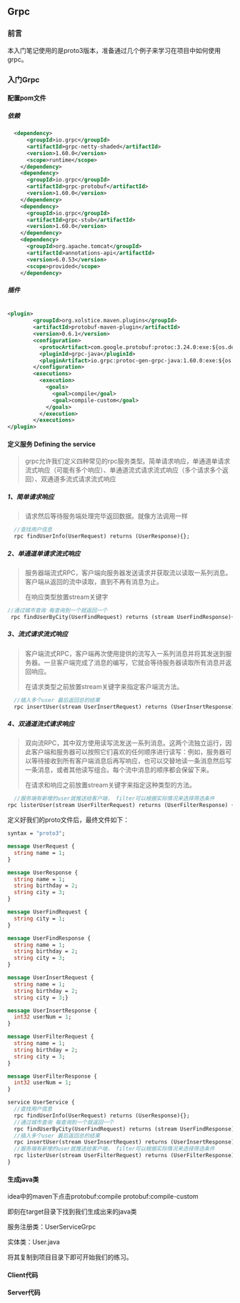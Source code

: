 ## Grpc

### 前言

本入门笔记使用的是proto3版本，准备通过几个例子来学习在项目中如何使用grpc。

### 入门Grpc

#### 配置pom文件

##### 依赖

```xml
  <dependency>
      <groupId>io.grpc</groupId>
      <artifactId>grpc-netty-shaded</artifactId>
      <version>1.60.0</version>
      <scope>runtime</scope>
    </dependency>
    <dependency>
      <groupId>io.grpc</groupId>
      <artifactId>grpc-protobuf</artifactId>
      <version>1.60.0</version>
    </dependency>
    <dependency>
      <groupId>io.grpc</groupId>
      <artifactId>grpc-stub</artifactId>
      <version>1.60.0</version>
    </dependency>
    <dependency>
      <groupId>org.apache.tomcat</groupId>
      <artifactId>annotations-api</artifactId>
      <version>6.0.53</version>
      <scope>provided</scope>
    </dependency>
```

##### 插件

```xml

<plugin>
        <groupId>org.xolstice.maven.plugins</groupId>
        <artifactId>protobuf-maven-plugin</artifactId>
        <version>0.6.1</version>
        <configuration>
          <protocArtifact>com.google.protobuf:protoc:3.24.0:exe:${os.detected.classifier}</protocArtifact>
          <pluginId>grpc-java</pluginId>
          <pluginArtifact>io.grpc:protoc-gen-grpc-java:1.60.0:exe:${os.detected.classifier}</pluginArtifact>
        </configuration>
        <executions>
          <execution>
            <goals>
              <goal>compile</goal>
              <goal>compile-custom</goal>
            </goals>
          </execution>
        </executions>
</plugin>
```

#### 定义服务 Defining the service

> grpc允许我们定义四种常见的rpc服务类型。简单请求响应，单通道单请求流式响应（可能有多个响应）、单通道流式请求流式响应（多个请求多个返回）、双通道多流式请求流式响应

##### 1、简单请求响应

> 请求然后等待服务端处理完毕返回数据。就像方法调用一样

```protobuf
  //查找用户信息
  rpc findUserInfo(UserRequest) returns (UserResponse){};
```

##### 2、单通道单请求流式响应

> 服务器端流式RPC，客户端向服务器发送请求并获取流以读取一系列消息。客户端从返回的流中读取，直到不再有消息为止。 
> 
> 在响应类型放置stream关键字

```protobuf
//通过城市查询 每查询到一个就返回一个
 rpc findUserByCity(UserFindRequest) returns (stream UserFindResponse){};
```

##### 3、流式请求流式响应

> 客户端流式RPC，客户端再次使用提供的流写入一系列消息并将其发送到服务器。一旦客户端完成了消息的编写，它就会等待服务器读取所有消息并返回响应。
> 
> 
> 
> 在请求类型之前放置stream关键字来指定客户端流方法。

```protobuf
  //插入多个user 最后返回总的结果
  rpc insertUser(stream UserInsertRequest) returns (UserInsertResponse) {}
```

##### 4、双通道流式请求响应

> 双向流RPC，其中双方使用读写流发送一系列消息。这两个流独立运行，因此客户端和服务器可以按照它们喜欢的任何顺序进行读写：例如，服务器可以等待接收到所有客户端消息后再写响应，也可以交替地读一条消息然后写一条消息，或者其他读写组合。每个流中消息的顺序都会保留下来。
> 
> 在请求和响应之前放置stream关键字来指定这种类型的方法。

```protobuf
  //服务端有新增的user就推送给客户端， filter可以根据实际情况来选择筛选条件
rpc listerUser(stream UserFilterRequest) returns (UserFilterResponse) {}
```

定义好我们的proto文件后，最终文件如下：

```protobuf
syntax = "proto3";

message UserRequest {
  string name = 1;
}

message UserResponse {
  string name = 1;
  string birthday = 2;
  string city = 3;
}

message UserFindRequest {
  string city = 1;
}

message UserFindResponse {
  string name = 1;
  string birthday = 2;
  string city = 3;
}

message UserInsertRequest {
  string name = 1;
  string birthday = 2;
  string city = 3;}

message UserInsertResponse {
  int32 userNum = 1;
}

message UserFilterRequest {
  string name = 1;
  string birthday = 2;
  string city = 3;
}

message UserFilterResponse {
  int32 userNum = 1;
}

service UserService {
  //查找用户信息
  rpc findUserInfo(UserRequest) returns (UserResponse){};
  //通过城市查询 每查询到一个就返回一个
  rpc findUserByCity(UserFindRequest) returns (stream UserFindResponse){};
  //插入多个user 最后返回总的结果
  rpc insertUser(stream UserInsertRequest) returns (UserInsertResponse) {}
  //服务端有新增的user就推送给客户端， filter可以根据实际情况来选择筛选条件
  rpc listerUser(stream UserFilterRequest) returns (UserFilterResponse) {}
}
```

#### 生成java类

idea中的maven下点击protobuf:compile    protobuf:compile-custom

即刻在target目录下找到我们生成出来的java类

服务注册类：UserServiceGrpc

实体类：User.java

将其复制到项目目录下即可开始我们的练习。

#### Client代码



#### Server代码


